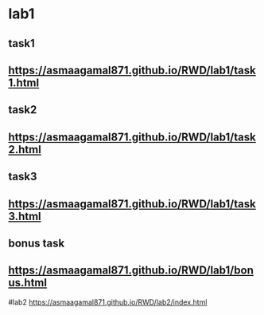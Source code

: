 # lab1
task1
------
https://asmaagamal871.github.io/RWD/lab1/task1.html
----------------------------------------------------
task2
-----
https://asmaagamal871.github.io/RWD/lab1/task2.html
----------------------------------------------------
task3
-----
https://asmaagamal871.github.io/RWD/lab1/task3.html
----------------------------------------------------
bonus task
----------
https://asmaagamal871.github.io/RWD/lab1/bonus.html
----------------------------------------------------

#lab2
https://asmaagamal871.github.io/RWD/lab2/index.html
